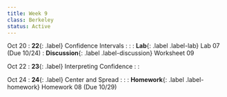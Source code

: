 ```yaml
---
title: Week 9
class: Berkeley
status: Active
---
```


Oct 20
: **22**{: .label} Confidence Intervals
    : <!--{{site.links.lec.slides.slide23}} {{site.links.lec.demo.demo23}}-->
: <!--_Reading:_ [13](https://inferentialthinking.com/chapters/13/Estimation.html), [13.1](https://inferentialthinking.com/chapters/13/1/Percentiles.html), [13.2](https://inferentialthinking.com/chapters/13/2/Bootstrap.html)-->
: **Lab**{: .label .label-lab} Lab 07<!--{{site.links.lab.lab07}}--> (Due 10/24)
: **Discussion**{: .label .label-discussion} Worksheet 09<!--{{site.links.wksht.wksht09}}-->

Oct 22
: **23**{: .label} Interpreting Confidence
    : <!--{{site.links.lec.slides.slide24}} {{site.links.lec.demo.demo24}}-->
: <!--_Reading:_ [13.3](https://inferentialthinking.com/chapters/13/3/Confidence_Intervals.html), [13.4](https://inferentialthinking.com/chapters/13/4/Using_Confidence_Intervals.html)-->

Oct 24
: **24**{: .label} Center and Spread
    : <!--{{site.links.lec.slides.slide25}} {{site.links.lec.demo.demo25}}-->
: <!--_Reading:_ [14](https://inferentialthinking.com/chapters/14/Why_the_Mean_Matters.html), [14.1](https://inferentialthinking.com/chapters/14/1/Properties_of_the_Mean.html), [14.2](https://inferentialthinking.com/chapters/14/2/Variability.html)-->
: **Homework**{: .label .label-homework} Homework 08<!--{{site.links.hw.hw08}}--> (Due 10/29)